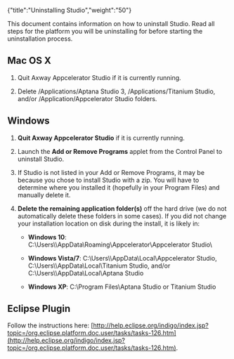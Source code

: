 {"title":"Uninstalling Studio","weight":"50"} 

This document contains information on how to uninstall Studio. Read all steps for the platform you will be uninstalling for before starting the uninstallation process.

## Mac OS X

1.  Quit Axway Appcelerator Studio if it is currently running.
    
2.  Delete /Applications/Aptana Studio 3, /Applications/Titanium Studio, and/or /Application/Appcelerator Studio folders.
    

## Windows

1.  **Quit Axway Appcelerator Studio** if it is currently running.
    
2.  Launch the **Add or Remove Programs** applet from the Control Panel to uninstall Studio.
    
3.  If Studio is not listed in your Add or Remove Programs, it may be because you chose to install Studio with a zip. You will have to determine where you installed it (hopefully in your Program Files) and manually delete it.
    
4.  **Delete the remaining application folder(s)** off the hard drive (we do not automatically delete these folders in some cases). If you did not change your installation location on disk during the install, it is likely in:
    
    *   **Windows 10**: C:\\Users\\<username>\\AppData\\Roaming\\Appcelerator\\Appcelerator Studio\\
        
    *   **Windows Vista/7**: C:\\Users\\<username>\\AppData\\Local\\Appcelerator Studio, C:\\Users\\<username>\\AppData\\Local\\Titanium Studio, and/or C:\\Users\\<username>\\AppData\\Local\\Aptana Studio
        
    *   **Windows XP**: C:\\Program Files\\Aptana Studio or Titanium Studio
        

## Eclipse Plugin

Follow the instructions here: [http://help.eclipse.org/indigo/index.jsp?topic=/org.eclipse.platform.doc.user/tasks/tasks-126.htm](http://help.eclipse.org/indigo/index.jsp?topic=/org.eclipse.platform.doc.user/tasks/tasks-126.htm).